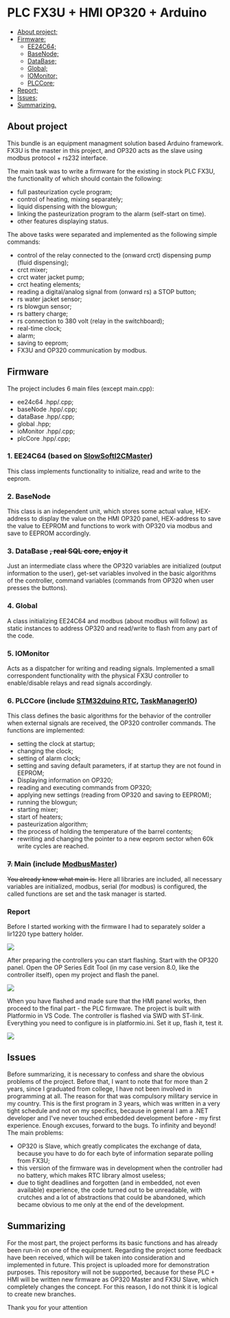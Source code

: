 # PLC FX3U + HMI OP320 + Arduino

+ [ About project; ](#about_project)
+ [ Firmware: ](#firmware)
    + [ EE24C64; ](#ee24c64)
    + [ BaseNode; ](#basenode)
    + [ DataBase; ](#database)
    + [ Global; ](#global)
    + [ IOMonitor; ](#iomonitor)
    + [ PLCCore; ](#plccore)
+ [ Report; ](#report)
+ [ Issues; ](#issues)
+ [ Summarizing. ](#summarizing)

<a name="about_project"></a>
## About project
This bundle is an equipment managment solution based Arduino framework. FX3U is the master in this project, and OP320 acts as the slave using modbus protocol + rs232 interface.

The main task was to write a firmware for the existing in stock PLC FX3U, the functionality of which should contain the following:
- full pasteurization cycle program;
- control of heating, mixing separately;
- liquid dispensing with the blowgun;
- linking the pasteurization program to the alarm (self-start on time).
- other features displaying status.

The above tasks were separated and implemented as the following simple commands:
- control of the relay connected to the (onward crct) dispensing pump (fluid dispensing);
- crct mixer;
- crct water jacket pump;
- crct heating elements;
- reading a digital/analog signal from (onward rs) a STOP button;
- rs water jacket sensor;
- rs blowgun sensor;
- rs battery charge;
- rs connection to 380 volt (relay in the switchboard);
- real-time clock;
- alarm;
- saving to eeprom;
- FX3U and OP320 communication by modbus.

<a name="firmware"></a>
## Firmware
The project includes 6 main files (except main.cpp):
- ee24c64 .hpp/.cpp;
- baseNode .hpp/.cpp;
- dataBase .hpp/.cpp;
- global .hpp;
- ioMonitor .hpp/.cpp;
- plcCore .hpp/.cpp;

<a name="ee24c64"></a>
### 1. EE24C64 (based on [SlowSoftI2CMaster](https://github.com/felias-fogg/SlowSoftI2CMaster))
This class implements functionality to initialize, read and write to the eeprom.

<a name="basenode"></a>
### 2. BaseNode
This class is an independent unit, which stores some actual value, HEX-address to display the value on the HMI OP320 panel, HEX-address to save the value to EEPROM and functions to work with OP320 via modbus and save to EEPROM accordingly.

<a name="database"></a>
### 3. DataBase <s>, real SQL core, enjoy it</s>
Just an intermediate class where the OP320 variables are initialized (output information to the user), get-set variables involved in the basic algorithms of the controller, command variables (commands from OP320 when user presses the buttons).

<a name="global"></a>
### 4. Global
A class initializing EE24C64 and modbus (about modbus will follow) as static instances to address OP320 and read/write to flash from any part of the code.

<a name="iomonitor"></a>
### 5. IOMonitor
Acts as a dispatcher for writing and reading signals. Implemented a small correspondent functionality with the physical FX3U controller to enable/disable relays and read signals accordingly.

<a name="plccore"></a>
### 6. PLCCore (include [STM32duino RTC](https://github.com/stm32duino/STM32RTC), [TaskManagerIO](https://github.com/davetcc/TaskManagerIO))
This class defines the basic algorithms for the behavior of the controller when external signals are received, the OP320 controller commands. The functions are implemented:
- setting the clock at startup;
- changing the clock;
- setting of alarm clock;
- setting and saving default parameters, if at startup they are not found in EEPROM;
- Displaying information on OP320;
- reading and executing commands from OP320;
- applying new settings (reading from OP320 and saving to EEPROM);
- running the blowgun;
- starting mixer;
- start of heaters;
- pasteurization algorithm;
- the process of holding the temperature of the barrel contents;
- rewriting and changing the pointer to a new eeprom sector when 60k write cycles are reached.

<a name="firmware"></a>
### <s>7.</s> Main (include [ModbusMaster](https://github.com/4-20ma/ModbusMaster))
<s>You already know what main is.</s> Here all libraries are included, all necessary variables are initialized, modbus, serial (for modbus) is configured, the called functions are set and the task manager is started.

<a name="report"></a>
### Report
Before I started working with the firmware I had to separately solder a lir1220 type battery holder.

![](https://github.com/Yelgurk/fx3u-m-op320-s-rs232/blob/main/readme_gif/PLC_preparing.gif)



After preparing the controllers you can start flashing.
Start with the OP320 panel. Open the OP Series Edit Tool (in my case version 8.0, like the controller itself), open my project and flash the panel.

![](https://github.com/Yelgurk/fx3u-m-op320-s-rs232/blob/main/readme_gif/OP320_demo.gif)



When you have flashed and made sure that the HMI panel works, then proceed to the final part - the PLC firmware.
The project is built with Platformio in VS Code. The controller is flashed via SWD with ST-link. Everything you need to configure is in platformio.ini. Set it up, flash it, test it.

![](https://github.com/Yelgurk/fx3u-m-op320-s-rs232/blob/main/readme_gif/OP320_PLC.gif)


<a name="issues"></a>
## Issues
Before summarizing, it is necessary to confess and share the obvious problems of the project.
Before that, I want to note that for more than 2 years, since I graduated from college, I have not been involved in programming at all. The reason for that was compulsory military service in my country. This is the first program in 3 years, which was written in a very tight schedule and not on my specifics, because in general I am a .NET developer and I've never touched embedded development before - my first experience.
Enough excuses, forward to the bugs. To infinity and beyond!
The main problems:
- OP320 is Slave, which greatly complicates the exchange of data, because you have to do for each byte of information separate polling from FX3U;
- this version of the firmware was in development when the controller had no battery, which makes RTC library almost useless;
- due to tight deadlines and forgotten (and in embedded, not even available) experience, the code turned out to be unreadable, with crutches and a lot of abstractions that could be abandoned, which became obvious to me only at the end of the development.

<a name="summarizing"></a>
## Summarizing
For the most part, the project performs its basic functions and has already been run-in on one of the equipment. Regarding the project some feedback have been received, which will be taken into consideration and implemented in future. This project is uploaded more for demonstration purposes.
This repository will not be supported, because for these PLC + HMI will be written new firmware as OP320 Master and FX3U Slave, which completely changes the concept. For this reason, I do not think it is logical to create new branches.

Thank you for your attention
